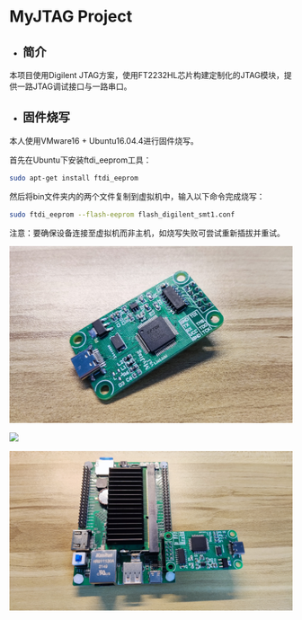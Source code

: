 # **MyJTAG Project**

- ## 简介

本项目使用Digilent JTAG方案，使用FT2232HL芯片构建定制化的JTAG模块，提供一路JTAG调试接口与一路串口。

- ## 固件烧写

本人使用VMware16 + Ubuntu16.04.4进行固件烧写。

首先在Ubuntu下安装ftdi_eeprom工具：

```bash
sudo apt-get install ftdi_eeprom
```

然后将bin文件夹内的两个文件复制到虚拟机中，输入以下命令完成烧写：

```bash
sudo ftdi_eeprom --flash-eeprom flash_digilent_smt1.conf
```

注意：要确保设备连接至虚拟机而非主机，如烧写失败可尝试重新插拔并重试。

![](.\img\product1.jpg)

![](.\img\product2.jpg)

![](.\img\product3.jpg)
